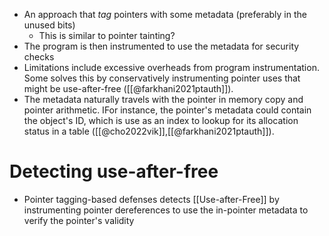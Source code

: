 - An approach that *tag* pointers with some metadata (preferably in the unused bits)
	- This is similar to pointer tainting?
- The program is then instrumented to use the metadata for security checks
- Limitations include excessive overheads from program instrumentation. Some solves this by conservatively instrumenting pointer uses that might be use-after-free ([[@farkhani2021ptauth]]).
- The metadata naturally travels with the pointer in memory copy and pointer arithmetic. IFor instance, the pointer's metadata could contain the object's ID, which is use as an index to lookup for its allocation status in a table ([[@cho2022vik]],[[@farkhani2021ptauth]]).

# Detecting use-after-free
- Pointer tagging-based defenses detects [[Use-after-Free]] by instrumenting pointer dereferences to use the in-pointer metadata to verify the pointer's validity
